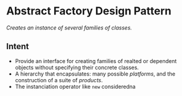 # Abstract Factory Design Pattern

*Creates an instance of several families of classes.*

## Intent

- Provide an interface for creating families of realted or dependent objects without specifying their concrete classes.
- A hierarchy that encapsulates: many possible *platforms*, and the construction of a suite of *products*.
- The instanciation operator like `new` consideredna  